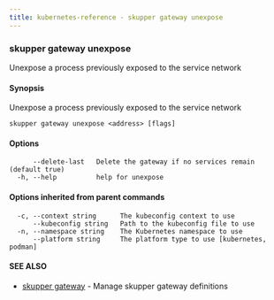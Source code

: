 ```yaml
---
title: kubernetes-reference - skupper gateway unexpose
---
```

### skupper gateway unexpose

Unexpose a process previously exposed to the service network

#### Synopsis

Unexpose a process previously exposed to the service network

```
skupper gateway unexpose <address> [flags]
```

#### Options

```
      --delete-last   Delete the gateway if no services remain (default true)
  -h, --help          help for unexpose
```

#### Options inherited from parent commands

```
  -c, --context string      The kubeconfig context to use
      --kubeconfig string   Path to the kubeconfig file to use
  -n, --namespace string    The Kubernetes namespace to use
      --platform string     The platform type to use [kubernetes, podman]
```

#### SEE ALSO

* [skupper gateway](skupper_gateway.html)	 - Manage skupper gateway definitions

<!-- ###### Auto generated by spf13/cobra on 25-Jan-2024
 -->